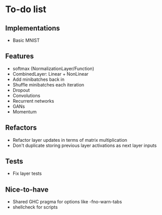 # To-do list

## Implementations

- Basic MNIST

## Features

- softmax (NormalizationLayer/Function)
- CombinedLayer: Linear + NonLinear
- Add minibatches back in
- Shuffle minibatches each iteration
- Dropout
- Convolutions
- Recurrent networks
- GANs
- Momentum

## Refactors

- Refactor layer updates in terms of matrix multiplication
- Don't duplicate storing previous layer activations as next layer inputs

## Tests

- Fix layer tests

## Nice-to-have

- Shared GHC pragma for options like -fno-warn-tabs
- shellcheck for scripts
